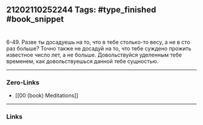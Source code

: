 21202110252244
Tags: #type_finished #book_snippet 
---
# 

 6-49. Разве ты досадуешь на то, что в тебе столько-то весу, а не в сто раз больше? Точно также не досадуй на то, что тебе суждено прожить известное число лет, а не больше. Довольствуйся уделенным тебе временем, как довольствуешься данной тебе сущностью. 

---
### Zero-Links
 - [[00 (book) Meditations]]
---
### Links
